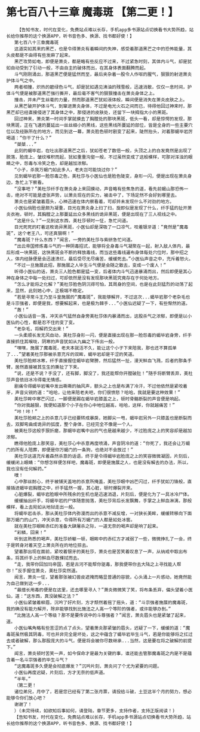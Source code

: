 # 第七百八十三章 魔毒斑 【第二更！】
        【告知书友，时代在变化，免费站点难以长存，手机app多书源站点切换看书大势所趋，站长给你推荐的这个换源APP，听书音色多、换源、找书都好使！】
       第七百八十三章魔毒斑
       这道突如其来的黑芒，也是令得萧炎有着瞬间的失神，感受着那道黑芒之中的恐怖能量，其头皮都是不由得有些发麻了起来。
       黑芒攻势如电，即便是萧炎，都是略有些反应不过来，不过紧急时刻，其体内斗气，却是犹如自动受到了引动一般，不由自主的破体而出，在其身体表面翻腾而起。
       斗气刚刚涌出，那道黑芒便是猛然而至，最后夹杂着一股令人作呕的腥气，狠狠的射进萧炎护体斗气之中。
       两者相撞，炽热的碧绿色斗气，却是犹如遇见沸油的残雪般，迅速消散，仅仅一息时间，护体斗气便是被那道黑芒强行撕开，最后毫不客气的狠狠撞击在萧炎身体之上。
       撞击，并未产生丝毫的力量，然而那道黑芒犹如液体般，瞬间便是消失在萧炎皮肤之上。
       从黑芒破开护体斗气，到窜进萧炎身体，不过是电光火石之间而已，待得他回过神来时，那黑芒却已经直接侵进了其身体之中，那侵进的皮肤处，还留下一块拇指大小的黑斑。
       回过神来，萧炎第一时间手掌就摸去了胸膛处的那块黑斑，低头一看，却是惊愕的发现，那块黑斑，正在飞速的蔓延出一丝丝细小的黑线，这些黑线所蔓延的部位，皆是全身的一些主要穴位以及经脉所在的地方，而见到这一幕，萧炎脸色顿时剧变了起来，陡然抬头，对着那蝎毕岩厉喝道：“你干了什么？”
       “桀桀...”
       此刻的蝎毕岩，在吐出那道黑芒之后，犹如苍老了数倍一般，头顶之上的白发竟然是出现了脱落，脸庞上，皱纹堆积而起，犹如重重沟壑一般，不过虽然变成了这般模样，可那对浑浊的眼睛之中，怨毒与冷笑之色，却是越加浓郁。
       “小子，杀我万蝎门如此多人，老夫岂可能饶过你？”
       见到蝎毕岩那一脸怨毒之色，美杜莎与小医仙也是脸色陡变，身形一闪，便是出现在萧炎身边，急忙上下察看。
       “没事吧？”美杜莎纤手在萧炎身上来回摸动，声音略有些焦急的道，看先前蝎山那恐怖一击，绝对不可能是虚张声势，以萧炎现在的实力，被击中了，下场定然不会好到哪里去。
       萧炎也是紧皱着眉头，心神迅速在体内察看着，可却并未发现什么不对劲的地方。
       小医仙俏脸也是颇为凝重，目光在萧炎身上扫了扫，旋即似是发现了什么，纤手猛的扯开萧炎衣袍，顿时，其胸膛之上那蔓延出众多黑线的诡异黑斑，便是出现在了三人视线之中。
       “这是什么？”一见到这东西，美杜莎顿时一怔，急忙问道。
       目光死死的盯着这枚诡异黑斑，小医仙却是深吸了一口凉气，咬着银牙道：“竟然是“魔毒斑”，这个老王八，可还真狠啊！”
       “魔毒斑？什么东西？”闻言，一旁的美杜莎与紫研急忙问道。
       “出云帝国修炼毒斗气的一种阴毒招式，能够将全身毒斗气凝聚在一起，射入敌人体内，最后形成一块黑斑，这快黑斑会不断的释放毒线，而当这些毒线遍布身体每处穴位时，那中招之人，体内经脉便是会迅速溃烂，最后受尽无尽痛苦，缓缓死去。”小医仙声音之中，充斥着怒火。
       “不过一旦施展此招，那施展之人毕生斗气便是会随之散去，变成一个废人！”
       听得小医仙的话，萧炎三人脸色都是猛一变，后者体内斗气迅速暴涌而出，然后即便是其心神在身体之中每一处扫过，可却依然是没有发现那块黑斑究竟存在于何处地方。
       “怎么才能将之化解？”美杜莎脸色阴沉得可怕，其周身的空间，也是在此刻猛烈的动荡了起来，显然，此刻她心中，正极端不稳定。
       “若是寻常斗王乃至斗皇施展的“魔毒斑”，我能够解开，不过这次...蝎毕岩那个老杂毛也是斗宗强者，即便是我，想要解起来，也是极为棘手...”小医仙迟疑了一下，有些惭然的道。
       “轰！”
       小医仙话音一落，冲天杀气猛然自身旁美杜莎体内暴涌而出，这股杀气之浓郁，即便是以小医仙的心性，都是忍不住的变了变。
       “老杂毛，将解药交出来！”
       一头柔顺长发无风自动，美杜莎身形一闪，便是直接出现在那一脸怨毒的蝎毕岩身旁，纤手直接抓住其喉咙，阴寒的声音犹如从九幽之下传出一般。
       “嘿嘿，施展了魔毒斑，老夫本就活不久，能让这个小子下来陪我，那也还不算孤单了...”望着美杜莎那被杀意充斥的双眸，蝎毕岩却是干涩的笑道。
       美杜莎脸颊冰寒，纤手直接握住蝎毕岩臂膀，然后猛然一扯，漫天鲜血飞溅，后者的那条手臂，居然直接被其生生的撕扯了下来。
       “说，还是不说？手没了，还有脚，脚没了，我还能帮你开膛破肚！”随手将断臂丢弃，美杜莎声音依旧冰冷得毫无情感。
       剧痛令得蝎毕岩嘴中发出嘶嘶的抽风声，额头之上也是布满了冷汗，不过他依然是紧咬着牙，声音尖锐的道：“哈哈，让他来陪老夫吧，你们很愤怒？哈哈，我就是要这种效果！”
       美杜莎眸中寒芒闪过，一脚便是踢在蝎毕岩膝盖之上，顿时骨骼断裂的声音便是响起。
       “你对我越狠，我便知道那个小子在你心中地位越高，哈哈，这样，你就越痛苦！”
       “咔！咔！”
       美杜莎脸颊之上的杀意几乎已经要转成暴戾，她脚尖一甩，蝎毕岩另外一只膝盖也是断裂而去，双脚弯曲成诡异的弧度，整个身体，已经完全不像是一个人。
       被美杜莎这般手狠折磨，那蝎毕岩嘴中出的气也是越来越少，不过脸庞之上的笑容却是越加浓郁。
       瞧得他脸庞上那笑容，美杜莎心中杀意再度喷涌，声音阴冷的道：“你死了，我还会让万蝎门的所有人陪葬，即便是你万蝎门的一条狗，也绝对不会放过！”
       美杜莎这道充斥着森然杀意的话语，终于是令得蝎毕岩脸庞之上的笑容微微凝固，片刻后，缓缓闭上眼睛：“你想怎样便怎样吧，魔毒斑，即便是施展之人，也是没有解去的办法，所以，我也没有任何解药。”
       噗！
       心中那丝耐心，终于被铺天盖地的杀意所掩盖，美杜莎眼中凶芒闪过，纤手犹如刀锋般，直接插进蝎毕岩胸膛之中，纤手猛然一握，其心脏，顿时爆裂开来。
       心脏爆裂，蝎毕岩脸眼中所残余的生机也是迅速消退，片刻后，便是化为了一具冰冷尸体。
       缓缓抽出纤手，将蝎毕岩的尸体随意抛落，美杜莎背后长发飘舞，手掌之上鲜血淋漓，那般模样，看上去宛如从地狱走出一般。
       将蝎毕岩击杀，那从美杜莎体内弥漫而出的杀意不减反增，一对狭长美眸，缓缓转移向下面那万蝎门的山门，冲天杀意，令得所有万蝎门的人都是如处冰窖。
       就在美杜莎眼眸赤红的准备大肆屠杀之际，一道无奈的喝声却是响了起来。
       “彩鳞，回来！”
       听到这熟悉的喝声，美杜莎娇躯一顿，眼眸中的赤红方才减弱了一些，微微挣扎了一会，终于是转身对着天空上萧炎所在的地位掠去。
       望着那出现在面前，紧咬着银牙的美杜莎，萧炎也是苦笑着叹息了一声，从纳戒中取出布条，将其纤手上的鲜血尽数搽拭而去。
       “走，我带你回加玛帝国，若是古河不能帮你驱毒，那我便带你去大陆之上寻找能人帮你！”反手握住萧炎，美杜莎突然道。
       闻言，萧炎一怔，望着那张被幻兽皮遮掩而略显普通的容貌，心头涌上一片感动，她竟然能为自己做到这一步...
       “最擅长用毒的便是在这里，还去哪里寻人？”萧炎微微笑了笑，将布条丢弃，偏头望着小医仙，道：“这东西，真没破解之法？”
       小医仙紧皱着柳眉，沉吟了好片刻，方才颓然着摇了摇头，道：“斗宗强者施展的魔毒斑，我的确没有能力解开，除非能够找到比施法之人高一个等阶的强者，或许能够办到。”
       “比施法人高一个等级？那不是要传说中的斗尊强者？”闻言，萧炎眉头也是紧皱了起来，道。
       小医仙嘴角略有些苦涩的点了点头，望着萧炎那紧皱的眉头，迟疑了一下，缓缓的道：“魔毒斑虽然极其阴毒，可也并非完全是坏处，这之中蕴含了蝎毕岩毕生斗气，若是你能够将之扛过去或者破解，那么那股庞大的斗气，便是将会被你尽数继承...当然，这是要在将之破解的前提下。”
       闻言，萧炎顿时苦笑一声，如今保命才是最为关键的事，谁还能去管那魔毒斑之内是不是蕴含着一名斗宗强者的毕生斗气？
       “这魔毒斑多久便是会彻底爆发？”沉吟片刻，萧炎问了个尤为紧要的问题。
       小医仙再度迟疑，片刻后，方才无奈的低声道。
       “半年。”
       （第二更！
       诸位弟兄，月中了，若是您已经有了第二张月票，请投给斗破，土豆这半个月的努力，想必能够令你们放心吧？
       谢谢了！
       ）(未完待续，如欲知后事如何，请登陆，章节更多，支持作者，支持正版阅读！)
       【告知书友，时代在变化，免费站点难以长存，手机app多书源站点切换看书大势所趋，站长给你推荐的这个换源APP，听书音色多、换源、找书都好使！】